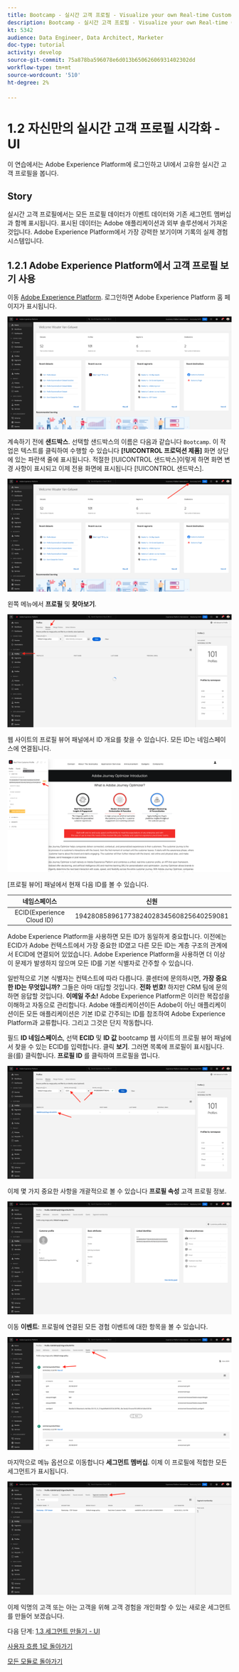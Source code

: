 ```yaml
---
title: Bootcamp - 실시간 고객 프로필 - Visualize your own Real-time Customer Profile - UI - Brazil
description: Bootcamp - 실시간 고객 프로필 - Visualize your own Real-time Customer Profile - UI - Brazil
kt: 5342
audience: Data Engineer, Data Architect, Marketer
doc-type: tutorial
activity: develop
source-git-commit: 75a878ba596078e6d013b65062606931402302dd
workflow-type: tm+mt
source-wordcount: '510'
ht-degree: 2%

---
```


# 1.2 자신만의 실시간 고객 프로필 시각화 - UI

이 연습에서는 Adobe Experience Platform에 로그인하고 UI에서 고유한 실시간 고객 프로필을 봅니다.

## Story

실시간 고객 프로필에서는 모든 프로필 데이터가 이벤트 데이터와 기존 세그먼트 멤버십과 함께 표시됩니다. 표시된 데이터는 Adobe 애플리케이션과 외부 솔루션에서 가져온 것입니다. Adobe Experience Platform에서 가장 강력한 보기이며 기록의 실제 경험 시스템입니다.

## 1.2.1 Adobe Experience Platform에서 고객 프로필 보기 사용

이동 [Adobe Experience Platform](https://experience.adobe.com/platform). 로그인하면 Adobe Experience Platform 홈 페이지가 표시됩니다.

![데이터 수집](./images/home.png)

계속하기 전에 **샌드박스**. 선택할 샌드박스의 이름은 다음과 같습니다 ``Bootcamp``. 이 작업은 텍스트를 클릭하여 수행할 수 있습니다 **[!UICONTROL 프로덕션 제품]** 화면 상단에 있는 파란색 줄에 표시됩니다. 적절한 [!UICONTROL 샌드박스]이렇게 하면 화면 변경 사항이 표시되고 이제 전용 화면에 표시됩니다 [!UICONTROL 샌드박스].

![데이터 수집](./images/sb1.png)

왼쪽 메뉴에서 **프로필** 및 **찾아보기**.

![고객 프로필](./images/homemenu.png)

웹 사이트의 프로필 뷰어 패널에서 ID 개요를 찾을 수 있습니다. 모든 ID는 네임스페이스에 연결됩니다.

![고객 프로필](./images/identities.png)

[프로필 뷰어] 패널에서 현재 다음 ID를 볼 수 있습니다.

| 네임스페이스 | 신원 |
|:-------------:| :---------------:|
| ECID(Experience Cloud ID) | 19428085896177382402834560825640259081 |

Adobe Experience Platform을 사용하면 모든 ID가 동일하게 중요합니다. 이전에는 ECID가 Adobe 컨텍스트에서 가장 중요한 ID였고 다른 모든 ID는 계층 구조의 관계에서 ECID에 연결되어 있었습니다. Adobe Experience Platform을 사용하면 더 이상 이 문제가 발생하지 않으며 모든 ID를 기본 식별자로 간주할 수 있습니다.

일반적으로 기본 식별자는 컨텍스트에 따라 다릅니다. 콜센터에 문의하시면, **가장 중요한 ID는 무엇입니까?** 그들은 아마 대답할 것입니다. **전화 번호!** 하지만 CRM 팀에 문의하면 응답할 것입니다. **이메일 주소!**  Adobe Experience Platform은 이러한 복잡성을 이해하고 자동으로 관리합니다. Adobe 애플리케이션이든 Adobe이 아닌 애플리케이션이든 모든 애플리케이션은 기본 ID로 간주되는 ID를 참조하여 Adobe Experience Platform과 교류합니다. 그리고 그것은 단지 작동합니다.

필드 **ID 네임스페이스**, 선택 **ECID** 및 **ID 값** bootcamp 웹 사이트의 프로필 뷰어 패널에서 찾을 수 있는 ECID를 입력합니다. 클릭 **보기**. 그러면 목록에 프로필이 표시됩니다. 을(를) 클릭합니다. **프로필 ID** 를 클릭하여 프로필을 엽니다.

![고객 프로필](./images/popupecid.png)

이제 몇 가지 중요한 사항을 개괄적으로 볼 수 있습니다 **프로필 속성** 고객 프로필 정보.

![고객 프로필](./images/profile.png)

이동 **이벤트**: 프로필에 연결된 모든 경험 이벤트에 대한 항목을 볼 수 있습니다.

![고객 프로필](./images/profileee.png)

마지막으로 메뉴 옵션으로 이동합니다 **세그먼트 멤버십**. 이제 이 프로필에 적합한 모든 세그먼트가 표시됩니다.

![고객 프로필](./images/profileseg.png)

이제 익명의 고객 또는 아는 고객을 위해 고객 경험을 개인화할 수 있는 새로운 세그먼트를 만들어 보겠습니다.

다음 단계: [1.3 세그먼트 만들기 - UI](./ex3.md)

[사용자 흐름 1로 돌아가기](./uc1.md)

[모든 모듈로 돌아가기](../../overview.md)
